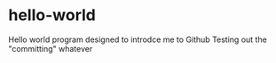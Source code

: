 # hello-world
Hello world program designed to introdce me to Github
Testing out the "committing" whatever 
